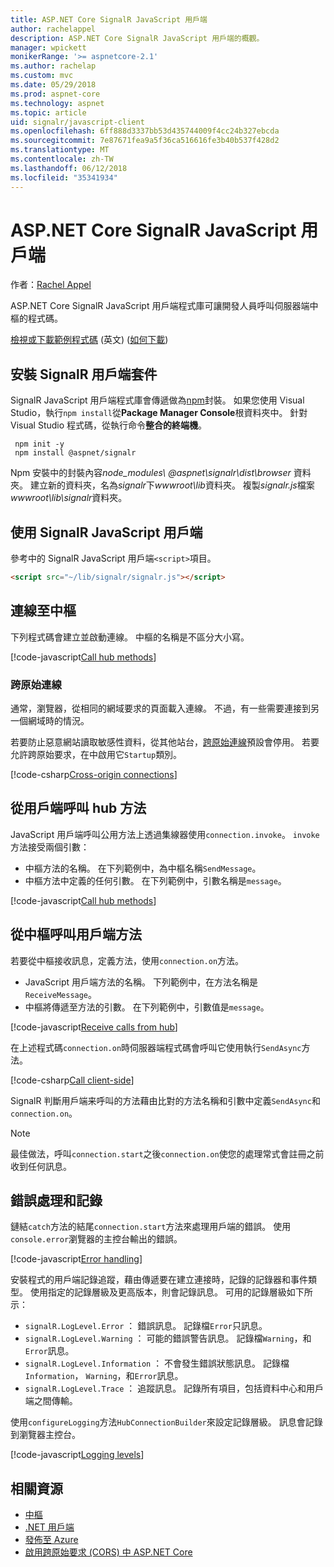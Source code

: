 ```yaml
---
title: ASP.NET Core SignalR JavaScript 用戶端
author: rachelappel
description: ASP.NET Core SignalR JavaScript 用戶端的概觀。
manager: wpickett
monikerRange: '>= aspnetcore-2.1'
ms.author: rachelap
ms.custom: mvc
ms.date: 05/29/2018
ms.prod: aspnet-core
ms.technology: aspnet
ms.topic: article
uid: signalr/javascript-client
ms.openlocfilehash: 6ff888d3337bb53d435744009f4cc24b327ebcda
ms.sourcegitcommit: 7e87671fea9a5f36ca516616fe3b40b537f428d2
ms.translationtype: MT
ms.contentlocale: zh-TW
ms.lasthandoff: 06/12/2018
ms.locfileid: "35341934"
---
```

# <a name="aspnet-core-signalr-javascript-client"></a>ASP.NET Core SignalR JavaScript 用戶端

作者：[Rachel Appel](http://twitter.com/rachelappel)

ASP.NET Core SignalR JavaScript 用戶端程式庫可讓開發人員呼叫伺服器端中樞的程式碼。

[檢視或下載範例程式碼](https://github.com/aspnet/Docs/tree/live/aspnetcore/signalr/javascript-client/sample) \(英文\) ([如何下載](xref:tutorials/index#how-to-download-a-sample))

## <a name="install-the-signalr-client-package"></a>安裝 SignalR 用戶端套件

SignalR JavaScript 用戶端程式庫會傳遞做為[npm](https://www.npmjs.com/)封裝。 如果您使用 Visual Studio，執行`npm install`從**Package Manager Console**根資料夾中。 針對 Visual Studio 程式碼，從執行命令**整合的終端機**。

  ```console
   npm init -y
   npm install @aspnet/signalr
  ```

Npm 安裝中的封裝內容*node_modules\\ @aspnet\signalr\dist\browser* 資料夾。 建立新的資料夾，名為*signalr*下*wwwroot\\lib*資料夾。 複製*signalr.js*檔案*wwwroot\lib\signalr*資料夾。

## <a name="use-the-signalr-javascript-client"></a>使用 SignalR JavaScript 用戶端

參考中的 SignalR JavaScript 用戶端`<script>`項目。

```html
<script src="~/lib/signalr/signalr.js"></script>
```

## <a name="connect-to-a-hub"></a>連線至中樞

下列程式碼會建立並啟動連線。 中樞的名稱是不區分大小寫。

[!code-javascript[Call hub methods](javascript-client/sample/wwwroot/js/chat.js?range=9-12,28)]

### <a name="cross-origin-connections"></a>跨原始連線

通常，瀏覽器，從相同的網域要求的頁面載入連線。 不過，有一些需要連接到另一個網域時的情況。

若要防止惡意網站讀取敏感性資料，從其他站台，[跨原始連線](xref:security/cors)預設會停用。 若要允許跨原始要求，在中啟用它`Startup`類別。

[!code-csharp[Cross-origin connections](javascript-client/sample/Startup.cs?highlight=29-35,56)]

## <a name="call-hub-methods-from-client"></a>從用戶端呼叫 hub 方法

JavaScript 用戶端呼叫公用方法上透過集線器使用`connection.invoke`。 `invoke`方法接受兩個引數：

* 中樞方法的名稱。 在下列範例中，為中樞名稱`SendMessage`。
* 中樞方法中定義的任何引數。 在下列範例中，引數名稱是`message`。

[!code-javascript[Call hub methods](javascript-client/sample/wwwroot/js/chat.js?range=24)]

## <a name="call-client-methods-from-hub"></a>從中樞呼叫用戶端方法

若要從中樞接收訊息，定義方法，使用`connection.on`方法。

* JavaScript 用戶端方法的名稱。 下列範例中，在方法名稱是`ReceiveMessage`。
* 中樞將傳遞至方法的引數。 在下列範例中，引數值是`message`。

[!code-javascript[Receive calls from hub](javascript-client/sample/wwwroot/js/chat.js?range=14-19)]

在上述程式碼`connection.on`時伺服器端程式碼會呼叫它使用執行`SendAsync`方法。

[!code-csharp[Call client-side](javascript-client/sample/hubs/chathub.cs?range=8-11)]

SignalR 判斷用戶端来呼叫的方法藉由比對的方法名稱和引數中定義`SendAsync`和`connection.on`。

> [!NOTE]
> 最佳做法，呼叫`connection.start`之後`connection.on`使您的處理常式會註冊之前收到任何訊息。

## <a name="error-handling-and-logging"></a>錯誤處理和記錄

鏈結`catch`方法的結尾`connection.start`方法來處理用戶端的錯誤。 使用`console.error`瀏覽器的主控台輸出的錯誤。

[!code-javascript[Error handling](javascript-client/sample/wwwroot/js/chat.js?range=28)]

安裝程式的用戶端記錄追蹤，藉由傳遞要在建立連接時，記錄的記錄器和事件類型。 使用指定的記錄層級及更高版本，則會記錄訊息。 可用的記錄層級如下所示：

* `signalR.LogLevel.Error` ： 錯誤訊息。 記錄檔`Error`只訊息。
* `signalR.LogLevel.Warning` ： 可能的錯誤警告訊息。 記錄檔`Warning`，和`Error`訊息。
* `signalR.LogLevel.Information` ： 不會發生錯誤狀態訊息。 記錄檔`Information`， `Warning`，和`Error`訊息。
* `signalR.LogLevel.Trace` ： 追蹤訊息。 記錄所有項目，包括資料中心和用戶端之間傳輸。

使用`configureLogging`方法`HubConnectionBuilder`來設定記錄層級。 訊息會記錄到瀏覽器主控台。

[!code-javascript[Logging levels](javascript-client/sample/wwwroot/js/chat.js?range=9-12)]

## <a name="related-resources"></a>相關資源

* [中樞](xref:signalr/hubs)
* [.NET 用戶端](xref:signalr/dotnet-client)
* [發佈至 Azure](xref:signalr/publish-to-azure-web-app)
* [啟用跨原始要求 (CORS) 中 ASP.NET Core](xref:security/cors)